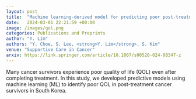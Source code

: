 ```yaml
---
layout: post
title:  "Machine learning-derived model for predicting poor post-treatment quality of life in Korean cancer survivors"
date:   2024-03-01 22:21:59 +00:00
image: /images/qol.png
categories: Publications and Preprints
author: "Y. Lim"
authors: "Y. Choe, S. Lee, <strong>Y. Lim</strong>, S. Kim"
venue: "Supportive Care in Cancer"
arxiv: https://link.springer.com/article/10.1007/s00520-024-08347-z
---
```

Many cancer survivors experience poor quality of life (QOL) even after completing treatment. In this study, we developed predictive models using machine learning (ML) to identify poor QOL in post-treatment cancer survivors in South Korea.